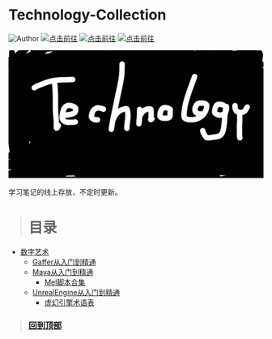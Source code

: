 # Technology-Collection


![Author](https://img.shields.io/badge/Author-wangxuechen-blue.svg) 
<a href="https://weibo.com/henzhu"><img src="https://img.shields.io/badge/XueWen雪文-53-9cf&?logo=sinaweibo" alt="点击前往"/></a>
<a href="https://www.zhihu.com/people/henzhu"><img src="https://img.shields.io/badge/XueWen雪文-LightArt-9cf&?logo=zhihu" alt="点击前往"/></a>
<a href="https://space.bilibili.com/15008446"><img src="https://img.shields.io/badge/XueWen雪文-53-9cf&?logo=bilibili" alt="点击前往"/></a>

![weibo](https://github.com/WangSnowchen/Technology-Collection/blob/main/img/banner.jpg "")

学习笔记的线上存放，不定时更新。

> # 目录

* [数字艺术](https://github.com/WangSnowchen/Technology-Collection/tree/main/数字艺术 "点击前往")
  * [Gaffer从入门到精通](https://github.com/WangSnowchen/Technology-Collection/tree/main/数字艺术/Gaffer从入门到精通 "点击前往")
  * [Maya从入门到精通](https://github.com/WangSnowchen/Technology-Collection/tree/main/数字艺术/Maya从入门到精通 "点击前往")
    * [Mel脚本合集](https://github.com/WangSnowchen/Technology-Collection/tree/main/数字艺术/Maya从入门到精通/Mel脚本合集 "点击前往")
  * [UnrealEngine从入门到精通](https://github.com/WangSnowchen/Technology-Collection/tree/main/数字艺术/UnrealEngine从入门到精通 "点击前往")
    * [虚幻引擎术语表](https://github.com/WangSnowchen/Technology-Collection/tree/main/数字艺术/UnrealEngine从入门到精通/虚幻引擎术语表.md "点击前往")
> ### [回到顶部](#technology-collection)
